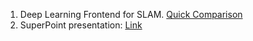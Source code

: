 1. Deep Learning Frontend for SLAM. [Quick Comparison](https://towardsdatascience.com/self-supervised-keypoint-learning-aade18081fc3)
2. SuperPoint presentation: [Link](https://tom.ai/presentations/visual_slam_workshop_malisiewicz_iccv2019.pdf)
